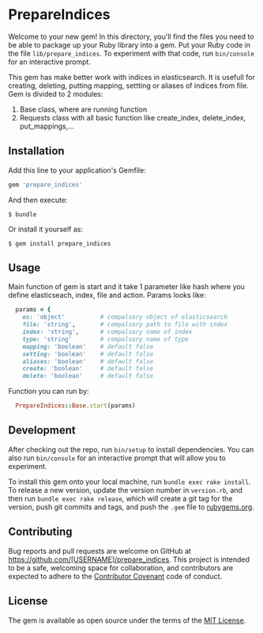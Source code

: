 # PrepareIndices

Welcome to your new gem! In this directory, you'll find the files you need to be able to package up your Ruby library into a gem. Put your Ruby code in the file `lib/prepare_indices`. To experiment with that code, run `bin/console` for an interactive prompt.

This gem has make better work with indices in elasticsearch. It is usefull for creating, deleting, putting mapping, settting or
aliases of indices from file. Gem is divided to 2 modules:
1. Base class, where are running function
2. Requests class with all basic function like create_index, delete_index, put_mappings,...

## Installation

Add this line to your application's Gemfile:

```ruby
gem 'prepare_indices'
```

And then execute:

    $ bundle

Or install it yourself as:

    $ gem install prepare_indices

## Usage

Main function of gem is start and it take 1 parameter like hash where you define
elasticseach, index, file and action. Params looks like:
```ruby
  params = {
    es: 'object'          # compalsory object of elasticsearch
    file: 'string',       # compalsory path to file with index
    index: 'string',      # compalsory name of index
    type: 'string'        # compalsory name of type
    mapping: 'boolean'    # default false
    setting: 'boolean'    # default false
    aliases: 'boolean'    # default false
    create: 'boolean'     # default false
    delete: 'boolean'     # default false
```
Function you can run by:
```ruby
  PrepareIndices::Base.start(params)
```

## Development

After checking out the repo, run `bin/setup` to install dependencies. You can also run `bin/console` for an interactive prompt that will allow you to experiment.

To install this gem onto your local machine, run `bundle exec rake install`. To release a new version, update the version number in `version.rb`, and then run `bundle exec rake release`, which will create a git tag for the version, push git commits and tags, and push the `.gem` file to [rubygems.org](https://rubygems.org).

## Contributing

Bug reports and pull requests are welcome on GitHub at https://github.com/[USERNAME]/prepare_indices. This project is intended to be a safe, welcoming space for collaboration, and contributors are expected to adhere to the [Contributor Covenant](http://contributor-covenant.org) code of conduct.


## License

The gem is available as open source under the terms of the [MIT License](http://opensource.org/licenses/MIT).

